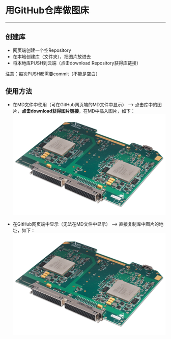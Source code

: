 # 用GitHub仓库做图床
---

## 创建库
* 网页端创建一个空Repository
* 在本地创建库（文件夹），把图片放进去
* 将本地库PUSH到云端（点击download Repository获得库链接）

注意：每次PUSH都需要commit（不能是空白）

## 使用方法

* 在MD文件中使用（可在GitHub网页端的MD文件中显示） --> 点击库中的图片，**点击download获得图片链接**，在MD中插入图片，如下：
![](https://raw.githubusercontent.com/P-Lyn/PICBED/master/chips_overview/FPGA_xcalibur5090.png?token=AIRA6UHMC4PXA7UIANZFP5246DKTI)

* 在GitHub网页端中显示（无法在MD文件中显示） --> 直接复制库中图片的地址，如下：
![](https://github.com/P-Lyn/PICBED/blob/master/chips_overview/FPGA_xcalibur5090.png)
